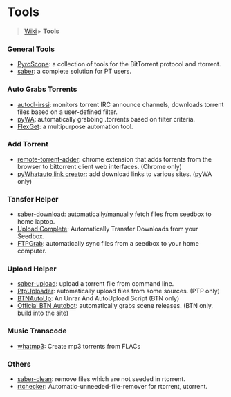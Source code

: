 Tools
======

> [Wiki](Home) ▸ **Tools**

### General Tools

- [PyroScope](http://code.google.com/p/pyroscope): a collection of tools for the BitTorrent protocol and rtorrent.
- [saber](https://github.com/sabersalv/saber): a complete solution for PT users.

### Auto Grabs Torrents

- [autodl-irssi](http://sourceforge.net/projects/autodl-irssi/): monitors torrent IRC announce channels, downloads torrent files based on a user-defined filter.
- [pyWA](http://whatscripts.com/?cat=4): automatically grabbing .torrents based on filter criteria.
- [FlexGet](http://flexget.com/): a multipurpose automation tool.

### Add Torrent 

- [remote-torrent-adder](http://code.google.com/p/remote-torrent-adder): chrome extension that adds torrents from the browser to bittorrent client web interfaces. (Chrome only)
- [pyWhatauto link creator](http://userscripts.org/scripts/show/85457): add download links to various sites. (pyWA only)

### Tansfer Helper

- [saber-download](https://github.com/sabersalv/saber): automatically/manually fetch files from seedbox to home laptop.
- [Upload Complete](https://bitbucket.org/sanguinepenguinx/upload-complete/wiki/Home): Automatically Transfer Downloads from your Seedbox.
- [FTPGrab](http://whatscripts.com/?cat=10): automatically sync files from a seedbox to your home computer.

### Upload Helper

- [saber-upload](http://github.com/sabersalv/saber): upload a torrent file from command line.
- [PtpUploader](https://code.google.com/p/ptpuploader/): automatically upload files from some sources. (PTP only)
- [BTNAutoUp](https://github.com/Mochaka/BTNAutoUp/): An Unrar And AutoUpload Script  (BTN only)
- [Official BTN Autobot](): automatically grabs scene releases. (BTN only. build into the site)

### Music Transcode

- [whatmp3](https://github.com/RecursiveForest/whatmp3): Create mp3 torrents from FLACs 

### Others

- [saber-clean](https://github.com/sabersalv/saber): remove files which are not seeded in rtorrent.
- [rtchecker](https://github.com/gartentisch/rtchecker): Automatic-unneeded-file-remover for rtorrent, utorrent.
